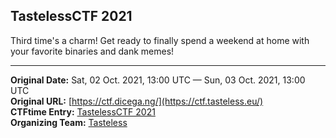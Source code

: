 ## TastelessCTF 2021

Third time's a charm! Get ready to finally spend a weekend at home with your favorite binaries and dank memes!

---
**Original Date:** Sat, 02 Oct. 2021, 13:00 UTC — Sun, 03 Oct. 2021, 13:00 UTC <br>
**Original URL:** [https://ctf.dicega.ng/](https://ctf.tasteless.eu/)<br>
**CTFtime Entry:** [TastelessCTF 2021](https://ctftime.org/event/1326/)<br>
**Organizing Team:** [Tasteless](https://ctftime.org/team/604)<br>
<!-- Official URL: https://ctf.dicega.ng/-->